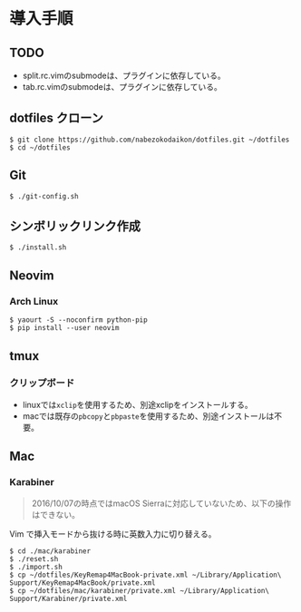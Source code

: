 # 導入手順

## TODO
* split.rc.vimのsubmodeは、プラグインに依存している。
* tab.rc.vimのsubmodeは、プラグインに依存している。

## dotfiles クローン
```
$ git clone https://github.com/nabezokodaikon/dotfiles.git ~/dotfiles
$ cd ~/dotfiles
```

## Git
```
$ ./git-config.sh
```

## シンボリックリンク作成
```
$ ./install.sh
```

## Neovim
### Arch Linux
```
$ yaourt -S --noconfirm python-pip 
$ pip install --user neovim
```

## tmux
### クリップボード
* linuxでは`xclip`を使用するため、別途xclipをインストールする。
* macでは既存の`pbcopy`と`pbpaste`を使用するため、別途インストールは不要。

## Mac
### Karabiner
>2016/10/07の時点ではmacOS Sierraに対応していないため、以下の操作はできない。

Vim で挿入モードから抜ける時に英数入力に切り替える。
```
$ cd ./mac/karabiner
$ ./reset.sh
$ ./import.sh
$ cp ~/dotfiles/KeyRemap4MacBook-private.xml ~/Library/Application\ Support/KeyRemap4MacBook/private.xml
$ cp ~/dotfiles/mac/karabiner/private.xml ~/Library/Application\ Support/Karabiner/private.xml
```
